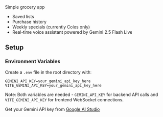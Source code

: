 Simple grocery app
- Saved lists
- Purchase history
- Weekly specials (currently Coles only)
- Real-time voice assistant powered by Gemini 2.5 Flash Live

## Setup

### Environment Variables
Create a `.env` file in the root directory with:
```
GEMINI_API_KEY=your_gemini_api_key_here
VITE_GEMINI_API_KEY=your_gemini_api_key_here
```

Note: Both variables are needed - `GEMINI_API_KEY` for backend API calls and `VITE_GEMINI_API_KEY` for frontend WebSocket connections.

Get your Gemini API key from [Google AI Studio](https://aistudio.google.com/app/apikey)
